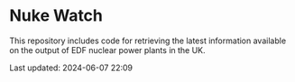 # Nuke Watch

This repository includes code for retrieving the latest information available on the output of EDF nuclear power plants in the UK.

Last updated: 2024-06-07 22:09